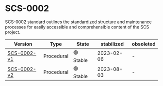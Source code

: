 # SCS-0002

SCS-0002 standard outlines the standardized structure and maintenance processes for easily accessible and comprehensible content of the SCS project.

| Version                                                  | Type       | State     | stabilized | obsoleted |
| -------------------------------------------------------- | ---------- | --------- | ---------- | --------- |
| [SCS-0002-v1](/standards/scs-0002-v1-standards-docs-org) | Procedural | 🟢 Stable | 2023-02-06 | -         |
| [SCS-0002-v2](/standards/scs-0002-v2-standards-docs-org) | Procedural | 🟢 Stable | 2023-08-03 | -         |
